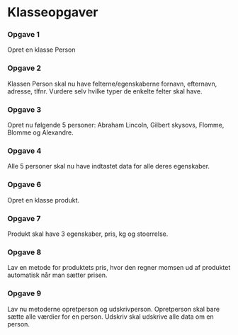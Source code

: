 # Klasseopgaver


### Opgave 1
Opret en klasse Person

### Opgave 2
Klassen Person skal nu have felterne/egenskaberne fornavn, efternavn, adresse, tlfnr. Vurdere selv hvilke typer de enkelte felter skal have.

### Opgave 3
Opret nu følgende 5 personer: Abraham Lincoln, Gilbert skysovs, Flomme, Blomme og Alexandre.

### Opgave 4
Alle 5 personer skal nu have indtastet data for alle deres egenskaber.

### Opgave 6
Opret en klasse produkt.

### Opgave 7
Produkt skal have 3 egenskaber, pris, kg og stoerrelse.

### Opgave 8
Lav en metode for produktets pris, hvor den regner momsen ud af produktet automatisk når man sætter prisen.

### Opgave 9

Lav nu metoderne opretperson og udskrivperson.
Opretperson skal bare sætte alle værdier for en person.
Udskriv skal udskrive alle data om en person.

